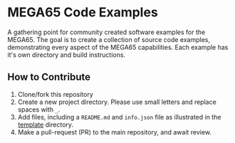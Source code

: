 # MEGA65 Code Examples

A gathering point for community created software examples for the MEGA65.
The goal is to create a collection of source code examples, demonstrating every aspect
of the MEGA65 capabilities. Each example has it's own directory and build instructions.

## How to Contribute

1. Clone/fork this repository
2. Create a new project directory. Please use small letters and replace spaces with `_`.
3. Add files, including a `README.md` and `info.json` file as illustrated in the
   [template](template/) directory.
4. Make a pull-request (PR) to the main repository, and await review.
